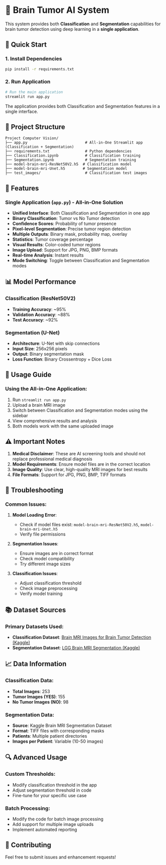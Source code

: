 # 🧠 Brain Tumor AI System

This system provides both **Classification** and **Segmentation** capabilities for brain tumor detection using deep learning in a **single application**.

## 🚀 Quick Start

### 1. Install Dependencies
```bash
pip install -r requirements.txt
```
### 2. Run Application


```bash
# Run the main application
streamlit run app.py
```

The application provides both Classification and Segmentation features in a single interface.

## 📁 Project Structure

```
Project Computer Vision/
├── app.py                          # All-in-One Streamlit app (Classification + Segmentation)
├── requirements.txt                # Python dependencies
├── Classification.ipynb            # Classification training
├── Segmentation.ipynb              # Segmentation training
├── model-brain-mri-ResNet50V2.h5  # Classification model
├── model-brain-mri-Unet.h5        # Segmentation model
├── test_images/                    # Classification test images
```

## 🔧 Features

### Single Application (`app.py`) - All-in-One Solution
- **Unified Interface**: Both Classification and Segmentation in one app
- **Binary Classification**: Tumor vs No Tumor detection
- **Confidence Scores**: Probability of tumor presence
- **Pixel-level Segmentation**: Precise tumor region detection
- **Multiple Outputs**: Binary mask, probability map, overlay
- **Statistics**: Tumor coverage percentage
- **Visual Results**: Color-coded tumor regions
- **Image Upload**: Support for JPG, PNG, BMP formats
- **Real-time Analysis**: Instant results
- **Mode Switching**: Toggle between Classification and Segmentation modes

## 📊 Model Performance

### Classification (ResNet50V2)
- **Training Accuracy**: ~95%
- **Validation Accuracy**: ~88%
- **Test Accuracy**: ~92%

### Segmentation (U-Net)
- **Architecture**: U-Net with skip connections
- **Input Size**: 256x256 pixels
- **Output**: Binary segmentation mask
- **Loss Function**: Binary Crossentropy + Dice Loss

## 🎯 Usage Guide

### Using the All-in-One Application:
1. Run `streamlit run app.py`
2. Upload a brain MRI image
3. Switch between Classification and Segmentation modes using the sidebar
4. View comprehensive results and analysis
5. Both models work with the same uploaded image

## ⚠️ Important Notes

1. **Medical Disclaimer**: These are AI screening tools and should not replace professional medical diagnosis
2. **Model Requirements**: Ensure model files are in the correct location
3. **Image Quality**: Use clear, high-quality MRI images for best results
4. **File Formats**: Support for JPG, PNG, BMP, TIFF formats

## 🐛 Troubleshooting

### Common Issues:

1. **Model Loading Error**:
   - Check if model files exist: `model-brain-mri-ResNet50V2.h5`, `model-brain-mri-Unet.h5`
   - Verify file permissions

2. **Segmentation Issues**:
   - Ensure images are in correct format
   - Check model compatibility
   - Try different image sizes

3. **Classification Issues**:
   - Adjust classification threshold
   - Check image preprocessing
   - Verify model training

## 📚 Dataset Sources

### Primary Datasets Used:
- **Classification Dataset**: [Brain MRI Images for Brain Tumor Detection (Kaggle)](https://www.kaggle.com/datasets/navoneel/brain-mri-images-for-brain-tumor-detection)
- **Segmentation Dataset**: [LGG Brain MRI Segmentation (Kaggle)](https://www.kaggle.com/datasets/mateuszbuda/lgg-mri-segmentation)

## 📈 Data Information

### Classification Data:
- **Total Images**: 253
- **Tumor Images (YES)**: 155
- **No Tumor Images (NO)**: 98

### Segmentation Data:
- **Source**: Kaggle Brain MRI Segmentation Dataset
- **Format**: TIFF files with corresponding masks
- **Patients**: Multiple patient directories
- **Images per Patient**: Variable (10-50 images)

## 🔍 Advanced Usage

### Custom Thresholds:
- Modify classification threshold in the app
- Adjust segmentation threshold in code
- Fine-tune for your specific use case

### Batch Processing:
- Modify the code for batch image processing
- Add support for multiple image uploads
- Implement automated reporting

## 🤝 Contributing

Feel free to submit issues and enhancement requests!

